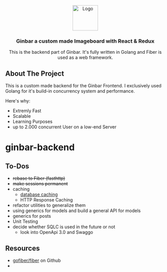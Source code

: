 <!-- PROJECT LOGO -->
<div align="center">
  <a href="https://kejith.de/">
    <img src="https://github.com/othneildrew/Best-README-Template/raw/master/images/logo.png" alt="Logo" width="80" height="80">
  </a>

  <h3 align="center">Ginbar a custom made Imageboard with React & Redux</h3>
  <p>This is the backend part of Ginbar. It's fully written in Golang and Fiber is used as a web framework.</p>
</div>

<!-- ABOUT THE PROJECT -->
## About The Project
This is a custom made backend for the Ginbar Frontend. I exclusively used Golang for it's build-in concurrency system and performance.  

Here's why:
* Extremly Fast
* Scalable
* Learning Purposes 
* up to 2.000 concurrent User on a low-end Server

# ginbar-backend
## To-Dos 
- ~~rebase to Fiber (fasthttp)~~
- ~~make sessions permanent~~
- caching
  - [database caching](https://redis.io/documentation)
  - HTTP Response Caching
- refactor utilities to generalize them
- using generics for models and build a general API for models
- generics for posts
- Unit Testing
- decide whether SQLC is used in the future or not
  - look into OpenApi 3.0 and Swaggo

## Resources
- [gofiber/fiber](https://github.com/gofiber/fiber) on Github
- 
